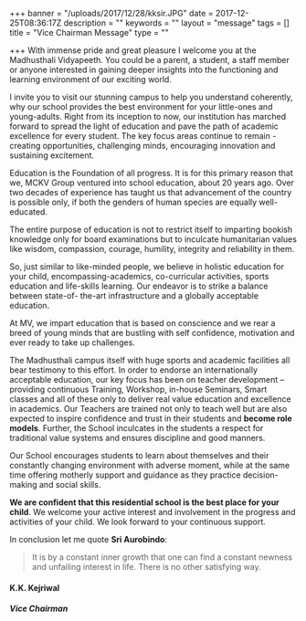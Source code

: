 +++
banner = "/uploads/2017/12/28/kksir.JPG"
date = 2017-12-25T08:36:17Z
description = ""
keywords = ""
layout = "message"
tags = []
title = "Vice Chairman Message"
type = ""

+++
With immense pride and great pleasure I welcome you at the Madhusthali Vidyapeeth. You could be a parent, a student, a staff member or anyone interested in gaining deeper insights into the functioning and learning environment of our exciting world.

I invite you to visit our stunning campus to help you understand coherently, why our school provides the best environment for your little-ones and young-adults.  Right from its inception to now, our institution has marched forward to spread the light of education and pave the path of academic excellence for every student.  The key focus areas continue to remain - creating opportunities, challenging minds, encouraging innovation and sustaining excitement.

Education is the Foundation of all progress. It is for this primary reason that we, MCKV Group ventured into school education, about 20 years ago. Over two decades of experience has taught us that advancement of the country is possible only, if both the genders of human species are equally well-educated.

The entire purpose of education is not to restrict itself to imparting bookish knowledge only for board examinations but to inculcate humanitarian values like wisdom, compassion, courage, humility, integrity and reliability in them.

So, just similar to like-minded people, we believe in holistic education for your child, encompassing-academics, co-curricular activities, sports education and life-skills learning. Our endeavor is to strike a balance between state-of- the-art infrastructure and a globally acceptable education.

At MV, we impart education that is based on conscience and we rear a breed of young minds that are bustling with self confidence, motivation and ever ready to take up challenges.

The Madhusthali campus itself with huge sports and academic facilities all bear testimony to this effort. In order to endorse an internationally acceptable education, our key focus has been on teacher development – providing continuous Training, Workshop, in-house Seminars, Smart classes and all of these only to deliver real value education and excellence in academics. Our Teachers are trained not only to teach well but are also expected to inspire confidence and trust in their students and **become role models**. Further, the School inculcates in the students a respect for traditional value systems and ensures discipline and good manners.

Our School encourages students to learn about themselves and their constantly changing environment with adverse moment, while at the same time offering motherly support and guidance as they practice decision-making and social skills.

**We are confident that this residential school is the best place for your child**. We welcome your active interest and involvement in the progress and activities of your child. We look forward to your continuous support.

In conclusion let me quote **Sri Aurobindo**:

> It is by a constant inner growth that one can find a constant newness and unfailing interest in life. There is no other satisfying way.

#### K.K. Kejriwal

##### Vice Chairman